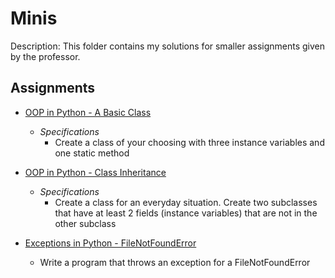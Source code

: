 # Minis

Description: This folder contains my solutions for smaller assignments given by the professor. 

## Assignments

- [OOP in Python -  A Basic Class](minis_1.py)
  - *Specifications*
    - Create a class of your choosing with three instance variables and one static method

- [OOP in Python - Class Inheritance](minis_2.py)
  - *Specifications*
    - Create a class for an everyday situation. Create two subclasses that have at least 2 fields (instance variables) that are not in the other subclass

- [Exceptions in Python - FileNotFoundError](minis_3.py)
  - Write a program that throws an exception for a FileNotFoundError
